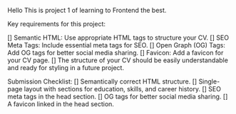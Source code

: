 Hello This is project 1 of learning to Frontend the best.


Key requirements for this project:

[] Semantic HTML: Use appropriate HTML tags to structure your CV.
[] SEO Meta Tags: Include essential meta tags for SEO.
[] Open Graph (OG) Tags: Add OG tags for better social media sharing.
[] Favicon: Add a favicon for your CV page.
[] The structure of your CV should be easily understandable and ready for styling in a future project.

Submission Checklist:
[] Semantically correct HTML structure.
[] Single-page layout with sections for education, skills, and career history.
[] SEO meta tags in the head section.
[] OG tags for better social media sharing.
[] A favicon linked in the head section.

